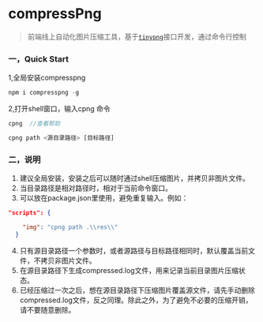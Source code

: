 # compressPng
>   前端线上自动化图片压缩工具，基于[`tinypng`][2]接口开发，通过命令行控制

[2]: https://tinypng.com/developers   "tinypng.com"


### 一，Quick Start
1,全局安装compresspng
```javascript
npm i compresspng -g
```
2,打开shell窗口，输入cpng 命令
```javascript
cpng  //查看帮助

cpng path <源目录路径> [目标路径]
```

### 二，说明
1. 建议全局安装，安装之后可以随时通过shell压缩图片，并拷贝非图片文件。
2. 当目录路径是相对路径时，相对于当前命令窗口。
3. 可以放在package.json里使用，避免重复输入。例如：
```json
"scripts": {

    "img": "cpng path .\\res\\"
  }
```
4. 只有源目录路径一个参数时，或者源路径与目标路径相同时，默认覆盖当前文件，不拷贝非图片文件。
5. 在源目录路径下生成compressed.log文件，用来记录当前目录图片压缩状态。
6. 已经压缩过一次之后，想在源目录路径下压缩图片覆盖源文件，请先手动删除compressed.log文件，反之同理。除此之外，为了避免不必要的压缩开销，请不要随意删除。
